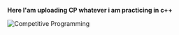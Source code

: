 **Here I'am uploading CP whatever i am practicing in c++**
<picture>
  <source media="(prefers-color-scheme: dark)" srcset="https://csharpcorner-mindcrackerinc.netdna-ssl.com/article/what-is-competitive-programming-and-why-it-is-importantcontests/Images/Top-10-Programming-Languages-to-Watch-Out-in-2019.png">
<!--   <source media="(prefers-color-scheme: light)" srcset="https://user-images.githubusercontent.com/25423296/163456779-a8556205-d0a5-45e2-ac17-42d089e3c3f8.png"> -->
  <img alt="Competitive Programming" src="https://csharpcorner-mindcrackerinc.netdna-ssl.com/article/what-is-competitive-programming-and-why-it-is-importantcontests/Images/Top-10-Programming-Languages-to-Watch-Out-in-2019.png">
</picture>

